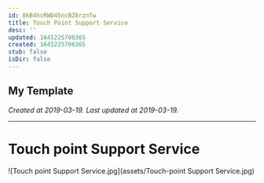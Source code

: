 ```yaml
---
id: 8kB4hcRWD45ncBZ8rznTw
title: Touch Point Support Service
desc: ''
updated: 1645225706365
created: 1645225706365
stub: false
isDir: false
---
```

My Template
---

_Created at 2019-03-19._
_Last updated at 2019-03-19._




---

# Touch point Support Service


![Touch point Support Service.jpg](assets/Touch-point Support Service.jpg)

